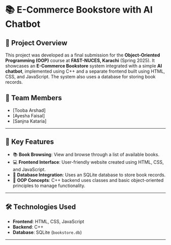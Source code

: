 # 📚 E-Commerce Bookstore with AI Chatbot

## 📝 Project Overview

This project was developed as a final submission for the **Object-Oriented Programming (OOP)** course at **FAST-NUCES, Karachi** (Spring 2025). It showcases an **E-Commerce Bookstore** system integrated with a simple **AI chatbot**, implemented using C++ and a separate frontend built using HTML, CSS, and JavaScript. The system also uses a database for storing book records.

## 👥 Team Members

- [Tooba Arshad]  
- [Ayesha Faisal]  
- [Sanjna Kataria]

---

## 🎯 Key Features

- 📚 **Book Browsing**: View and browse through a list of available books.
- 💻 **Frontend Interface**: User-friendly website created using HTML, CSS, and JavaScript.
- 💾 **Database Integration**: Uses an SQLite database to store book records.
- 🧠 **OOP Concepts**: C++ backend uses classes and basic object-oriented principles to manage functionality.

---

## 🛠️ Technologies Used

- **Frontend**: HTML, CSS, JavaScript  
- **Backend**: C++  
- **Database**: SQLite (`bookstore.db`)  

---



